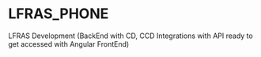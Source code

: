 # LFRAS_PHONE
LFRAS Development (BackEnd with CD, CCD Integrations with API ready to get accessed with Angular FrontEnd)

